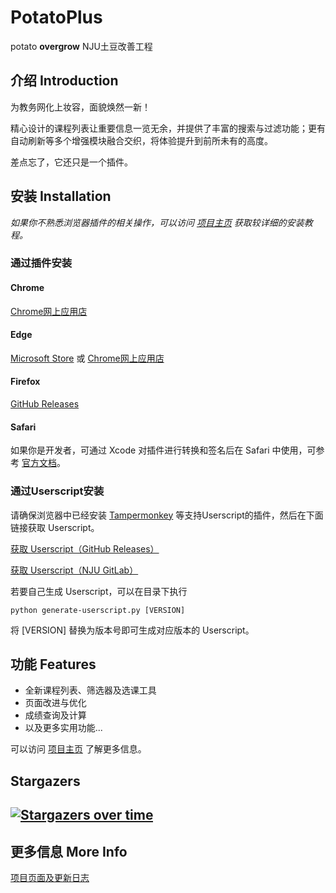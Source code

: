# PotatoPlus

potato **overgrow**
NJU土豆改善工程

## 介绍 Introduction

为教务网化上妆容，面貌焕然一新！

精心设计的课程列表让重要信息一览无余，并提供了丰富的搜索与过滤功能；更有自动刷新等多个增强模块融合交织，将体验提升到前所未有的高度。

差点忘了，它还只是一个插件。

## 安装 Installation

*如果你不熟悉浏览器插件的相关操作，可以访问 [项目主页](https://cubiccm.ddns.net/2019/09/potatojw-upgraded/) 获取较详细的安装教程。*

### 通过插件安装

#### Chrome

[Chrome网上应用店](https://chrome.google.com/webstore/detail/potatoplus/mokphlegfcilcbnjmhgfikjgnbnconba)

#### Edge

[Microsoft Store](https://microsoftedge.microsoft.com/addons/detail/potatoplus/miofoebmeohjbieochdmaolpaneapmib) 或 [Chrome网上应用店](https://chrome.google.com/webstore/detail/potatoplus/mokphlegfcilcbnjmhgfikjgnbnconba)

#### Firefox

[GitHub Releases](https://github.com/cubiccm/potatoplus/releases/latest/download/PotatoPlus.xpi)

#### Safari

如果你是开发者，可通过 Xcode 对插件进行转换和签名后在 Safari 中使用，可参考 [官方文档](https://developer.apple.com/documentation/safariservices/safari_web_extensions/converting_a_web_extension_for_safari)。

### 通过Userscript安装

请确保浏览器中已经安装 [Tampermonkey](https://tampermonkey.net) 等支持Userscript的插件，然后在下面链接获取 Userscript。

[获取 Userscript（GitHub Releases）](https://github.com/cubiccm/potatoplus/releases/latest/download/potatoplus.user.js)

[获取 Userscript（NJU GitLab）](https://git.nju.edu.cn/Limos/cdn/-/raw/master/potatoplus.user.js)

若要自己生成 Userscript，可以在目录下执行

```shell
python generate-userscript.py [VERSION]
```

将 \[VERSION\] 替换为版本号即可生成对应版本的 Userscript。

## 功能 Features

- 全新课程列表、筛选器及选课工具
- 页面改进与优化
- 成绩查询及计算
- 以及更多实用功能...

可以访问 [项目主页](https://cubiccm.ddns.net/2019/09/potatojw-upgraded/) 了解更多信息。
    
## Stargazers

## [![Stargazers over time](https://starchart.cc/cubiccm/potatoplus.svg)](https://starchart.cc/cubiccm/potatoplus)


## 更多信息 More Info

[项目页面及更新日志](https://cubiccm.ddns.net/2019/09/potatojw-upgraded/)
